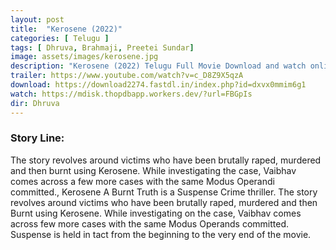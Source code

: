 ```yaml
---
layout: post
title:  "Kerosene (2022)"
categories: [ Telugu ]
tags: [ Dhruva, Brahmaji, Preetei Sundar]
image: assets/images/kerosene.jpg
description: "Kerosene (2022) Telugu Full Movie Download and watch online 720p low file size 500 mb."
trailer: https://www.youtube.com/watch?v=c_D8Z9X5qzA
download: https://download2274.fastdl.in/index.php?id=dxvx0mmim6g1
watch: https://mdisk.thopdbapp.workers.dev/?url=FBGpIs
dir: Dhruva
---
```


### Story Line:
The story revolves around victims who have been brutally raped, murdered and then burnt using Kerosene. While investigating the case, Vaibhav comes across a few more cases with the same Modus Operandi committed., Kerosene A Burnt Truth is a Suspense Crime thriller. The story revolves around victims who have been brutally raped, murdered and then Burnt using Kerosene. While investigating on the case, Vaibhav comes across few more cases with the same Modus Operands committed. Suspense is held in tact from the beginning to the very end of the movie.



